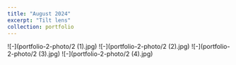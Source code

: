 ```yaml
---
title: "August 2024"
excerpt: "Tilt lens"
collection: portfolio
---
```


![-](portfolio-2-photo/2 (1).jpg)
![-](portfolio-2-photo/2 (2).jpg)
![-](portfolio-2-photo/2 (3).jpg)
![-](portfolio-2-photo/2 (4).jpg)